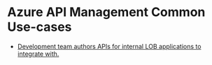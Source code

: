 # Azure API Management Common Use-cases

- [Development team authors APIs for internal LOB applications to integrate with.](https://github.com/aarsan/apim/tree/main/onprem-legacy-api)